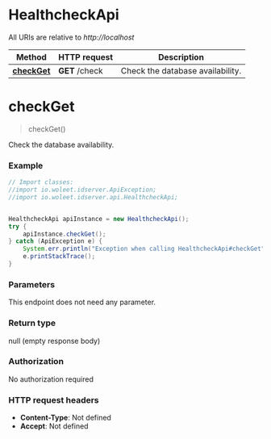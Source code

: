 # HealthcheckApi

All URIs are relative to *http://localhost*

Method | HTTP request | Description
------------- | ------------- | -------------
[**checkGet**](HealthcheckApi.md#checkGet) | **GET** /check | Check the database availability.


<a name="checkGet"></a>
# **checkGet**
> checkGet()

Check the database availability.

### Example
```java
// Import classes:
//import io.woleet.idserver.ApiException;
//import io.woleet.idserver.api.HealthcheckApi;


HealthcheckApi apiInstance = new HealthcheckApi();
try {
    apiInstance.checkGet();
} catch (ApiException e) {
    System.err.println("Exception when calling HealthcheckApi#checkGet");
    e.printStackTrace();
}
```

### Parameters
This endpoint does not need any parameter.

### Return type

null (empty response body)

### Authorization

No authorization required

### HTTP request headers

 - **Content-Type**: Not defined
 - **Accept**: Not defined

